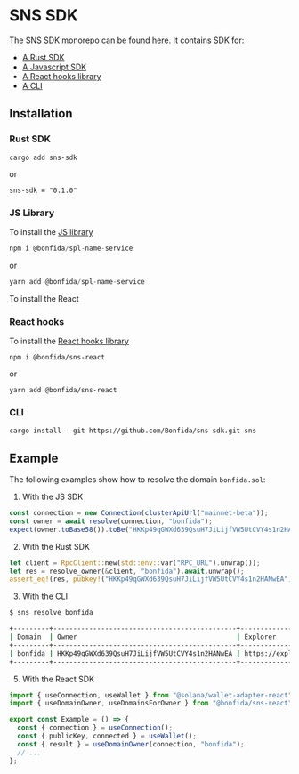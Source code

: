 # SNS SDK

The SNS SDK monorepo can be found [here](https://github.com/Bonfida/sns-sdk). It contains SDK for:

- [A Rust SDK](https://crates.io/crates/sns-sdk)
- [A Javascript SDK](https://github.com/Bonfida/sns-sdk#javascript)
- [A React hooks library](https://github.com/Bonfida/sns-sdk#react)
- [A CLI](https://github.com/Bonfida/sns-sdk#cli)

## Installation

### Rust SDK

```
cargo add sns-sdk
```

or

```
sns-sdk = "0.1.0"
```

### JS Library

To install the [JS library](https://www.npmjs.com/package/@bonfida/spl-name-service)

```js
npm i @bonfida/spl-name-service
```

or

```js
yarn add @bonfida/spl-name-service
```

To install the React

### React hooks

To install the [React hooks library](https://www.npmjs.com/package/@bonfida/sns-react)

```
npm i @bonfida/sns-react
```

or

```
yarn add @bonfida/sns-react
```

### CLI

```
cargo install --git https://github.com/Bonfida/sns-sdk.git sns
```

## Example

The following examples show how to resolve the domain `bonfida.sol`:

1. With the JS SDK

```js
const connection = new Connection(clusterApiUrl("mainnet-beta"));
const owner = await resolve(connection, "bonfida");
expect(owner.toBase58()).toBe("HKKp49qGWXd639QsuH7JiLijfVW5UtCVY4s1n2HANwEA");
```

2. With the Rust SDK

```rust
let client = RpcClient::new(std::env::var("RPC_URL").unwrap());
let res = resolve_owner(&client, "bonfida").await.unwrap();
assert_eq!(res, pubkey!("HKKp49qGWXd639QsuH7JiLijfVW5UtCVY4s1n2HANwEA"));
```

3. With the CLI

```bash
$ sns resolve bonfida

+---------+----------------------------------------------+----------------------------------------------------------------------------------+
| Domain  | Owner                                        | Explorer                                                                         |
+---------+----------------------------------------------+----------------------------------------------------------------------------------+
| bonfida | HKKp49qGWXd639QsuH7JiLijfVW5UtCVY4s1n2HANwEA | https://explorer.solana.com/address/HKKp49qGWXd639QsuH7JiLijfVW5UtCVY4s1n2HANwEA |
+---------+----------------------------------------------+----------------------------------------------------------------------------------+
```

5. With the React SDK

```ts
import { useConnection, useWallet } from "@solana/wallet-adapter-react";
import { useDomainOwner, useDomainsForOwner } from "@bonfida/sns-react";

export const Example = () => {
  const { connection } = useConnection();
  const { publicKey, connected } = useWallet();
  const { result } = useDomainOwner(connection, "bonfida");
  // ...
};
```
